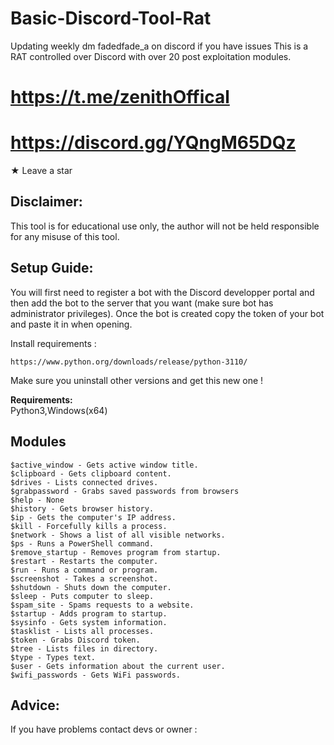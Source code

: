 # Basic-Discord-Tool-Rat
Updating weekly dm fadedfade_a on discord if you have issues 
This is a RAT controlled over Discord with over 20 post exploitation modules.


# https://t.me/zenithOffical
# https://discord.gg/YQngM65DQz
★ Leave a star 


## **Disclaimer:**

This tool is for educational use only, the author will not be held responsible for any misuse of this tool.

## **Setup Guide:**
You will first need to register a bot with the Discord developper portal and then add the bot to the server that you want (make sure bot has administrator privileges).
Once the bot is created copy the token of your bot and paste it in when opening.

Install requirements :
```
https://www.python.org/downloads/release/python-3110/
```
Make sure you uninstall other versions and get this new one ! 

**Requirements:**\
Python3,Windows(x64)



## **Modules**
```
$active_window - Gets active window title.
$clipboard - Gets clipboard content.
$drives - Lists connected drives.
$grabpassword - Grabs saved passwords from browsers
$help - None
$history - Gets browser history.
$ip - Gets the computer's IP address.
$kill - Forcefully kills a process.
$network - Shows a list of all visible networks.
$ps - Runs a PowerShell command.
$remove_startup - Removes program from startup.
$restart - Restarts the computer.
$run - Runs a command or program.
$screenshot - Takes a screenshot.
$shutdown - Shuts down the computer.
$sleep - Puts computer to sleep.
$spam_site - Spams requests to a website.
$startup - Adds program to startup.
$sysinfo - Gets system information.
$tasklist - Lists all processes.
$token - Grabs Discord token.
$tree - Lists files in directory.
$type - Types text.
$user - Gets information about the current user.
$wifi_passwords - Gets WiFi passwords.
```
## **Advice:**
If you have problems contact devs or owner  :
